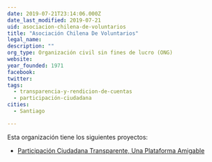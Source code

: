 ```yaml
---
date: 2019-07-21T23:14:06.000Z
date_last_modified: 2019-07-21
uid: asociacion-chilena-de-voluntarios
title: "Asociación Chilena De Voluntarios"
legal_name: 
description: ""
org_type: Organización civil sin fines de lucro (ONG)
website: 
year_founded: 1971
facebook: 
twitter: 
tags:
  - transparencia-y-rendicion-de-cuentas
  - participación-ciudadana
cities: 
  - Santiago

---
```


Esta organización tiene los siguientes proyectos:

- [Participación Ciudadana Transparente, Una Plataforma Amigable](/proyectos/participacion-ciudadana-transparente-una-plataforma-amigable)
